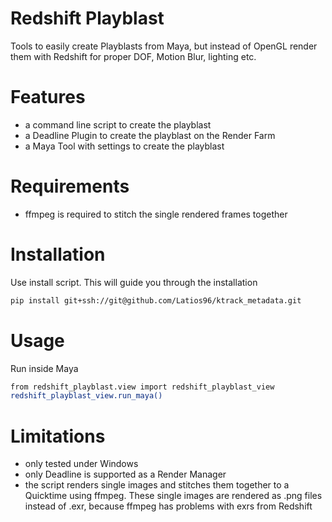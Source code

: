 # Redshift Playblast

Tools to easily create Playblasts from Maya, but instead of OpenGL render them with Redshift for proper DOF, Motion Blur, lighting etc.

# Features
- a command line script to create the playblast
- a Deadline Plugin to create the playblast on the Render Farm
- a Maya Tool with settings to create the playblast

# Requirements
- ffmpeg is required to stitch the single rendered frames together

# Installation
Use install script. This will guide you through the installation
```sh
pip install git+ssh://git@github.com/Latios96/ktrack_metadata.git
```

# Usage
Run inside Maya 
```sh
from redshift_playblast.view import redshift_playblast_view
redshift_playblast_view.run_maya()
```
# Limitations
- only tested under Windows
- only Deadline is supported as a Render Manager
- the script renders single images and stitches them together to a Quicktime using ffmpeg. These single images are rendered as .png files instead of .exr,
because ffmpeg has problems with exrs from Redshift

